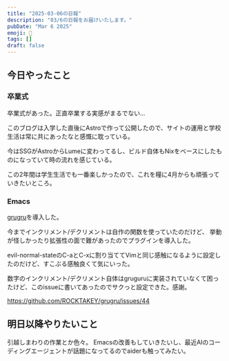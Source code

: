 ```yaml
---
title: "2025-03-06の日報"
description: "03/6の日報をお届けいたします。"
pubDate: "Mar 6 2025"
emoji: 🦊
tags: []
draft: false
---
```


## 今日やったこと

### 卒業式

卒業式があった。正直卒業する実感がまるでない...

このブログは入学した直後にAstroで作って公開したので、サイトの運用と学校生活は常に共にあったなと感慨に耽っている。

今はSSGがAstroからLumeに変わってるし、ビルド自体もNixをベースにしたものになっていて時の流れを感じている。

この2年間は学生生活でも一番楽しかったので、これを糧に4月からも頑張っていきたいところ。

### Emacs

[grugru](https://github.com/ROCKTAKEY/grugru)を導入した。

今までインクリメント/デクリメントは自作の関数を使っていたのだけど、
挙動が怪しかったり拡張性の面で難があったのでプラグインを導入した。

evil-normal-stateのC-aとC-xに割り当ててVimと同じ感触になるように設定したのだけど、すこぶる感触良くて気にいった。

数字のインクリメント/デクリメント自体はgruguruに実装されていなくて困ったけど、このissueに書いてあったのでサクっと設定できた。感謝。

https://github.com/ROCKTAKEY/grugru/issues/44

## 明日以降やりたいこと

引越しまわりの作業とか色々。
Emacsの改善もしていきたいし、最近AIのコーディングエージェントが話題になってるのでaiderも触ってみたい。
